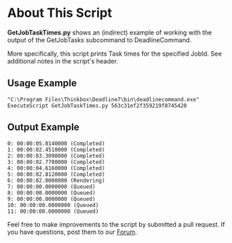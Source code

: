 # About This Script #

**GetJobTaskTimes.py** shows an (indirect) example of working with the output of the GetJobTasks subcommand 
to DeadlineCommand.

More specifically, this script prints Task times for the specified JobId.  See additional notes in the script's header.

## Usage Example ##
    "C:\Program Files\Thinkbox\Deadline7\bin\deadlinecommand.exe" ExecuteScript GetJobTaskTimes.py 563c31ef2f359219f8745420

## Output Example ##

    0: 00:00:05.0140000 (Completed)
    1: 00:00:02.4510000 (Completed)
    2: 00:00:03.3090000 (Completed)
    3: 00:00:02.7700000 (Completed)
    4: 00:00:04.6160000 (Completed)
    5: 00:00:02.8120000 (Completed)
    6: 00:00:02.0000000 (Rendering)
    7: 00:00:00.0000000 (Queued)
    8: 00:00:00.0000000 (Queued)
    9: 00:00:00.0000000 (Queued)
    10: 00:00:00.0000000 (Queued)
    11: 00:00:00.0000000 (Queued)


Feel free to make improvements to the script by submitted a pull request.  If you have questions, post them
to our [Forum](https://forums.thinkboxsoftware.com).
